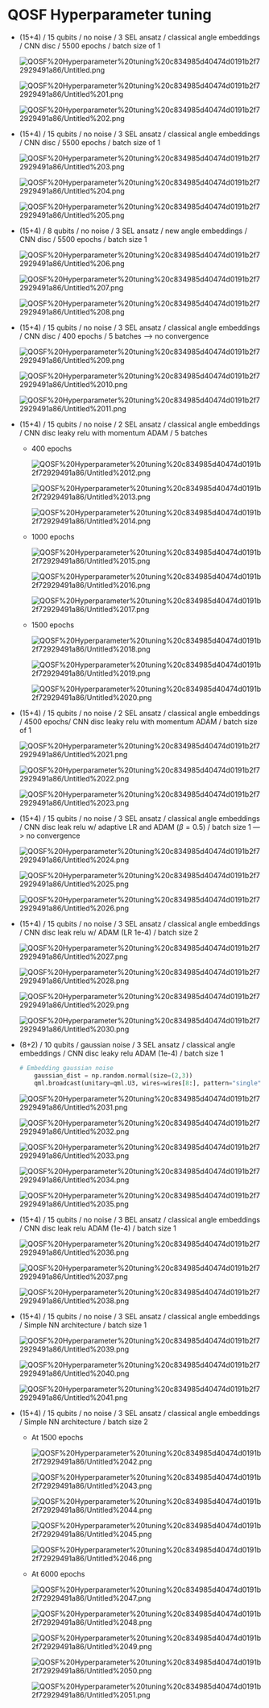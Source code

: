 # QOSF Hyperparameter tuning

- (15+4) / 15 qubits / no noise / 3 SEL ansatz / classical angle embeddings / CNN disc / 5500 epochs / batch size of 1

    ![QOSF%20Hyperparameter%20tuning%20c834985d40474d0191b2f72929491a86/Untitled.png](QOSF%20Hyperparameter%20tuning%20c834985d40474d0191b2f72929491a86/Untitled.png)

    ![QOSF%20Hyperparameter%20tuning%20c834985d40474d0191b2f72929491a86/Untitled%201.png](QOSF%20Hyperparameter%20tuning%20c834985d40474d0191b2f72929491a86/Untitled%201.png)

    ![QOSF%20Hyperparameter%20tuning%20c834985d40474d0191b2f72929491a86/Untitled%202.png](QOSF%20Hyperparameter%20tuning%20c834985d40474d0191b2f72929491a86/Untitled%202.png)

- (15+4) / 15 qubits / no noise / 3 SEL ansatz / classical angle embeddings / CNN disc / 5500 epochs / batch size of 1

    ![QOSF%20Hyperparameter%20tuning%20c834985d40474d0191b2f72929491a86/Untitled%203.png](QOSF%20Hyperparameter%20tuning%20c834985d40474d0191b2f72929491a86/Untitled%203.png)

    ![QOSF%20Hyperparameter%20tuning%20c834985d40474d0191b2f72929491a86/Untitled%204.png](QOSF%20Hyperparameter%20tuning%20c834985d40474d0191b2f72929491a86/Untitled%204.png)

    ![QOSF%20Hyperparameter%20tuning%20c834985d40474d0191b2f72929491a86/Untitled%205.png](QOSF%20Hyperparameter%20tuning%20c834985d40474d0191b2f72929491a86/Untitled%205.png)

- (15+4) / 8 qubits / no noise / 3 SEL ansatz / new angle embeddings / CNN disc / 5500 epochs / batch size 1

    ![QOSF%20Hyperparameter%20tuning%20c834985d40474d0191b2f72929491a86/Untitled%206.png](QOSF%20Hyperparameter%20tuning%20c834985d40474d0191b2f72929491a86/Untitled%206.png)

    ![QOSF%20Hyperparameter%20tuning%20c834985d40474d0191b2f72929491a86/Untitled%207.png](QOSF%20Hyperparameter%20tuning%20c834985d40474d0191b2f72929491a86/Untitled%207.png)

    ![QOSF%20Hyperparameter%20tuning%20c834985d40474d0191b2f72929491a86/Untitled%208.png](QOSF%20Hyperparameter%20tuning%20c834985d40474d0191b2f72929491a86/Untitled%208.png)

- (15+4) / 15 qubits / no noise / 3 SEL ansatz / classical angle embeddings / CNN disc / 400 epochs / 5 batches —> no convergence

    ![QOSF%20Hyperparameter%20tuning%20c834985d40474d0191b2f72929491a86/Untitled%209.png](QOSF%20Hyperparameter%20tuning%20c834985d40474d0191b2f72929491a86/Untitled%209.png)

    ![QOSF%20Hyperparameter%20tuning%20c834985d40474d0191b2f72929491a86/Untitled%2010.png](QOSF%20Hyperparameter%20tuning%20c834985d40474d0191b2f72929491a86/Untitled%2010.png)

    ![QOSF%20Hyperparameter%20tuning%20c834985d40474d0191b2f72929491a86/Untitled%2011.png](QOSF%20Hyperparameter%20tuning%20c834985d40474d0191b2f72929491a86/Untitled%2011.png)

- (15+4) / 15 qubits / no noise / 2 SEL ansatz / classical angle embeddings / CNN disc leaky relu with momentum ADAM / 5 batches
    - 400 epochs

        ![QOSF%20Hyperparameter%20tuning%20c834985d40474d0191b2f72929491a86/Untitled%2012.png](QOSF%20Hyperparameter%20tuning%20c834985d40474d0191b2f72929491a86/Untitled%2012.png)

        ![QOSF%20Hyperparameter%20tuning%20c834985d40474d0191b2f72929491a86/Untitled%2013.png](QOSF%20Hyperparameter%20tuning%20c834985d40474d0191b2f72929491a86/Untitled%2013.png)

        ![QOSF%20Hyperparameter%20tuning%20c834985d40474d0191b2f72929491a86/Untitled%2014.png](QOSF%20Hyperparameter%20tuning%20c834985d40474d0191b2f72929491a86/Untitled%2014.png)

    - 1000 epochs

        ![QOSF%20Hyperparameter%20tuning%20c834985d40474d0191b2f72929491a86/Untitled%2015.png](QOSF%20Hyperparameter%20tuning%20c834985d40474d0191b2f72929491a86/Untitled%2015.png)

        ![QOSF%20Hyperparameter%20tuning%20c834985d40474d0191b2f72929491a86/Untitled%2016.png](QOSF%20Hyperparameter%20tuning%20c834985d40474d0191b2f72929491a86/Untitled%2016.png)

        ![QOSF%20Hyperparameter%20tuning%20c834985d40474d0191b2f72929491a86/Untitled%2017.png](QOSF%20Hyperparameter%20tuning%20c834985d40474d0191b2f72929491a86/Untitled%2017.png)

    - 1500 epochs

        ![QOSF%20Hyperparameter%20tuning%20c834985d40474d0191b2f72929491a86/Untitled%2018.png](QOSF%20Hyperparameter%20tuning%20c834985d40474d0191b2f72929491a86/Untitled%2018.png)

        ![QOSF%20Hyperparameter%20tuning%20c834985d40474d0191b2f72929491a86/Untitled%2019.png](QOSF%20Hyperparameter%20tuning%20c834985d40474d0191b2f72929491a86/Untitled%2019.png)

        ![QOSF%20Hyperparameter%20tuning%20c834985d40474d0191b2f72929491a86/Untitled%2020.png](QOSF%20Hyperparameter%20tuning%20c834985d40474d0191b2f72929491a86/Untitled%2020.png)

- (15+4) / 15 qubits / no noise / 2 SEL ansatz / classical angle embeddings / 4500 epochs/  CNN disc leaky relu with momentum ADAM / batch size of 1

    ![QOSF%20Hyperparameter%20tuning%20c834985d40474d0191b2f72929491a86/Untitled%2021.png](QOSF%20Hyperparameter%20tuning%20c834985d40474d0191b2f72929491a86/Untitled%2021.png)

    ![QOSF%20Hyperparameter%20tuning%20c834985d40474d0191b2f72929491a86/Untitled%2022.png](QOSF%20Hyperparameter%20tuning%20c834985d40474d0191b2f72929491a86/Untitled%2022.png)

    ![QOSF%20Hyperparameter%20tuning%20c834985d40474d0191b2f72929491a86/Untitled%2023.png](QOSF%20Hyperparameter%20tuning%20c834985d40474d0191b2f72929491a86/Untitled%2023.png)

- (15+4) / 15 qubits / no noise / 3 SEL ansatz / classical angle embeddings / CNN disc leak relu w/ adaptive LR and ADAM ($\beta=0.5$) / batch size 1 —> no convergence

    ![QOSF%20Hyperparameter%20tuning%20c834985d40474d0191b2f72929491a86/Untitled%2024.png](QOSF%20Hyperparameter%20tuning%20c834985d40474d0191b2f72929491a86/Untitled%2024.png)

    ![QOSF%20Hyperparameter%20tuning%20c834985d40474d0191b2f72929491a86/Untitled%2025.png](QOSF%20Hyperparameter%20tuning%20c834985d40474d0191b2f72929491a86/Untitled%2025.png)

    ![QOSF%20Hyperparameter%20tuning%20c834985d40474d0191b2f72929491a86/Untitled%2026.png](QOSF%20Hyperparameter%20tuning%20c834985d40474d0191b2f72929491a86/Untitled%2026.png)

- (15+4) / 15 qubits / no noise / 3 SEL ansatz / classical angle embeddings / CNN disc leak relu w/ ADAM (LR 1e-4) / batch size 2

    ![QOSF%20Hyperparameter%20tuning%20c834985d40474d0191b2f72929491a86/Untitled%2027.png](QOSF%20Hyperparameter%20tuning%20c834985d40474d0191b2f72929491a86/Untitled%2027.png)

    ![QOSF%20Hyperparameter%20tuning%20c834985d40474d0191b2f72929491a86/Untitled%2028.png](QOSF%20Hyperparameter%20tuning%20c834985d40474d0191b2f72929491a86/Untitled%2028.png)

    ![QOSF%20Hyperparameter%20tuning%20c834985d40474d0191b2f72929491a86/Untitled%2029.png](QOSF%20Hyperparameter%20tuning%20c834985d40474d0191b2f72929491a86/Untitled%2029.png)

    ![QOSF%20Hyperparameter%20tuning%20c834985d40474d0191b2f72929491a86/Untitled%2030.png](QOSF%20Hyperparameter%20tuning%20c834985d40474d0191b2f72929491a86/Untitled%2030.png)

- (8+2) / 10 qubits /  gaussian noise / 3 SEL ansatz / classical angle embeddings / CNN disc leaky relu ADAM (1e-4) / batch size 1

    ```python
    # Embedding gaussian noise
        gaussian_dist = np.random.normal(size=(2,3))
        qml.broadcast(unitary=qml.U3, wires=wires[8:], pattern="single", parameters=gaussian_dist)
    ```

    ![QOSF%20Hyperparameter%20tuning%20c834985d40474d0191b2f72929491a86/Untitled%2031.png](QOSF%20Hyperparameter%20tuning%20c834985d40474d0191b2f72929491a86/Untitled%2031.png)

    ![QOSF%20Hyperparameter%20tuning%20c834985d40474d0191b2f72929491a86/Untitled%2032.png](QOSF%20Hyperparameter%20tuning%20c834985d40474d0191b2f72929491a86/Untitled%2032.png)

    ![QOSF%20Hyperparameter%20tuning%20c834985d40474d0191b2f72929491a86/Untitled%2033.png](QOSF%20Hyperparameter%20tuning%20c834985d40474d0191b2f72929491a86/Untitled%2033.png)

    ![QOSF%20Hyperparameter%20tuning%20c834985d40474d0191b2f72929491a86/Untitled%2034.png](QOSF%20Hyperparameter%20tuning%20c834985d40474d0191b2f72929491a86/Untitled%2034.png)

    ![QOSF%20Hyperparameter%20tuning%20c834985d40474d0191b2f72929491a86/Untitled%2035.png](QOSF%20Hyperparameter%20tuning%20c834985d40474d0191b2f72929491a86/Untitled%2035.png)

- (15+4) / 15 qubits / no noise / 3 BEL ansatz / classical angle embeddings / CNN disc leak relu ADAM (1e-4) / batch size 1

    ![QOSF%20Hyperparameter%20tuning%20c834985d40474d0191b2f72929491a86/Untitled%2036.png](QOSF%20Hyperparameter%20tuning%20c834985d40474d0191b2f72929491a86/Untitled%2036.png)

    ![QOSF%20Hyperparameter%20tuning%20c834985d40474d0191b2f72929491a86/Untitled%2037.png](QOSF%20Hyperparameter%20tuning%20c834985d40474d0191b2f72929491a86/Untitled%2037.png)

    ![QOSF%20Hyperparameter%20tuning%20c834985d40474d0191b2f72929491a86/Untitled%2038.png](QOSF%20Hyperparameter%20tuning%20c834985d40474d0191b2f72929491a86/Untitled%2038.png)

- (15+4) / 15 qubits / no noise / 3 SEL ansatz / classical angle embeddings / Simple NN architecture / batch size 1

    ![QOSF%20Hyperparameter%20tuning%20c834985d40474d0191b2f72929491a86/Untitled%2039.png](QOSF%20Hyperparameter%20tuning%20c834985d40474d0191b2f72929491a86/Untitled%2039.png)

    ![QOSF%20Hyperparameter%20tuning%20c834985d40474d0191b2f72929491a86/Untitled%2040.png](QOSF%20Hyperparameter%20tuning%20c834985d40474d0191b2f72929491a86/Untitled%2040.png)

    ![QOSF%20Hyperparameter%20tuning%20c834985d40474d0191b2f72929491a86/Untitled%2041.png](QOSF%20Hyperparameter%20tuning%20c834985d40474d0191b2f72929491a86/Untitled%2041.png)

- (15+4) / 15 qubits / no noise / 3 SEL ansatz / classical angle embeddings / Simple NN architecture / batch size 2
    - At 1500 epochs

        ![QOSF%20Hyperparameter%20tuning%20c834985d40474d0191b2f72929491a86/Untitled%2042.png](QOSF%20Hyperparameter%20tuning%20c834985d40474d0191b2f72929491a86/Untitled%2042.png)

        ![QOSF%20Hyperparameter%20tuning%20c834985d40474d0191b2f72929491a86/Untitled%2043.png](QOSF%20Hyperparameter%20tuning%20c834985d40474d0191b2f72929491a86/Untitled%2043.png)

        ![QOSF%20Hyperparameter%20tuning%20c834985d40474d0191b2f72929491a86/Untitled%2044.png](QOSF%20Hyperparameter%20tuning%20c834985d40474d0191b2f72929491a86/Untitled%2044.png)

        ![QOSF%20Hyperparameter%20tuning%20c834985d40474d0191b2f72929491a86/Untitled%2045.png](QOSF%20Hyperparameter%20tuning%20c834985d40474d0191b2f72929491a86/Untitled%2045.png)

        ![QOSF%20Hyperparameter%20tuning%20c834985d40474d0191b2f72929491a86/Untitled%2046.png](QOSF%20Hyperparameter%20tuning%20c834985d40474d0191b2f72929491a86/Untitled%2046.png)

    - At 6000 epochs

        ![QOSF%20Hyperparameter%20tuning%20c834985d40474d0191b2f72929491a86/Untitled%2047.png](QOSF%20Hyperparameter%20tuning%20c834985d40474d0191b2f72929491a86/Untitled%2047.png)

        ![QOSF%20Hyperparameter%20tuning%20c834985d40474d0191b2f72929491a86/Untitled%2048.png](QOSF%20Hyperparameter%20tuning%20c834985d40474d0191b2f72929491a86/Untitled%2048.png)

        ![QOSF%20Hyperparameter%20tuning%20c834985d40474d0191b2f72929491a86/Untitled%2049.png](QOSF%20Hyperparameter%20tuning%20c834985d40474d0191b2f72929491a86/Untitled%2049.png)

        ![QOSF%20Hyperparameter%20tuning%20c834985d40474d0191b2f72929491a86/Untitled%2050.png](QOSF%20Hyperparameter%20tuning%20c834985d40474d0191b2f72929491a86/Untitled%2050.png)

        ![QOSF%20Hyperparameter%20tuning%20c834985d40474d0191b2f72929491a86/Untitled%2051.png](QOSF%20Hyperparameter%20tuning%20c834985d40474d0191b2f72929491a86/Untitled%2051.png)